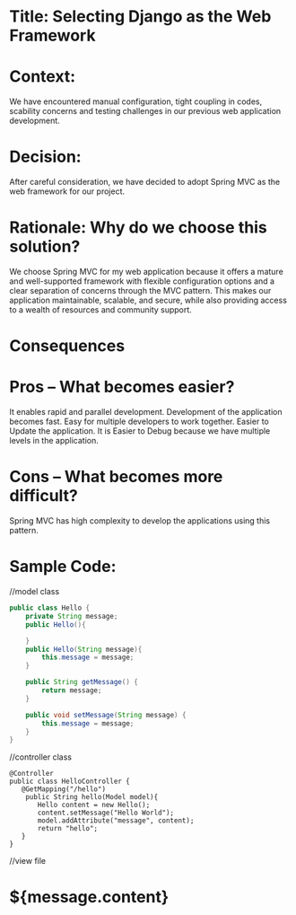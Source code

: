 
# Title: Selecting Django as the Web Framework

# Context:
We have encountered manual configuration, tight coupling in codes, scability concerns and testing challenges in our previous web application development.

# Decision:
After careful consideration, we have decided to adopt Spring MVC as the web framework for our project.

# Rationale: Why do we choose this solution?
We choose Spring MVC for my web application because it offers a mature and well-supported framework with flexible configuration options and a clear separation of concerns through the MVC pattern. This makes our application maintainable, scalable, and secure, while also providing access to a wealth of resources and community support.

# Consequences
# Pros – What becomes easier?
It enables rapid and parallel development.
Development of the application becomes fast.
Easy for multiple developers to work together.
Easier to Update the application.
It is Easier to Debug because we have multiple levels in the application.
# Cons – What becomes more difficult?
Spring MVC has high complexity to develop the applications using this pattern.


# Sample Code:

//model class
```java
public class Hello {
    private String message;
    public Hello(){

    }
    public Hello(String message){
        this.message = message;
    }

    public String getMessage() {
        return message;
    }

    public void setMessage(String message) {
        this.message = message;
    }
}
```
//controller class
```
@Controller
public class HelloController {
   @GetMapping("/hello")
    public String hello(Model model){
       Hello content = new Hello();
       content.setMessage("Hello World");
       model.addAttribute("message", content);
       return "hello";
   }
}
```
//view file
<!DOCTYPE html>
<html>
<head>
    <title>Hello World</title>
</head>
<body>
    <h1>${message.content}</h1>
</body>
</html>
